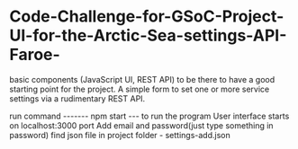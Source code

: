 # Code-Challenge-for-GSoC-Project-UI-for-the-Arctic-Sea-settings-API-Faroe-
basic components (JavaScript UI, REST API) to be there to have a good starting point for the project. A simple form to set one or more service settings via a rudimentary REST API.

run command -------  npm start  --- to run the program
User interface starts on localhost:3000 port
Add email and password(just type something in password)
find json file in project folder - settings-add.json
